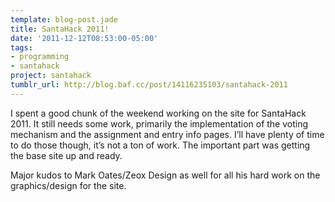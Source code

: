 ```yaml
---
template: blog-post.jade
title: SantaHack 2011!
date: '2011-12-12T08:53:00-05:00'
tags:
- programming
- santahack
project: santahack
tumblr_url: http://blog.baf.cc/post/14116235103/santahack-2011
---
```

I spent a good chunk of the weekend working on the site for SantaHack 2011. It still needs some work, primarily the implementation of the voting mechanism and the assignment and entry info pages. I’ll have plenty of time to do those though, it’s not a ton of work. The important part was getting the base site up and ready.

Major kudos to Mark Oates/Zeox Design as well for all his hard work on the graphics/design for the site.